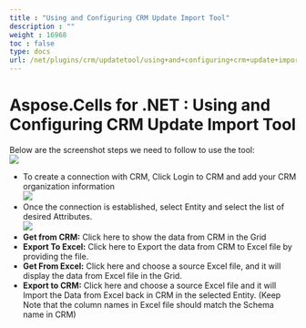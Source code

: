 ```yaml
---
title : "Using and Configuring CRM Update Import Tool" 
description : "" 
weight : 16968 
toc : false
type: docs
url: /net/plugins/crm/updatetool/using+and+configuring+crm+update+import+tool/
---
```


# Aspose.Cells for .NET : Using and Configuring CRM Update Import Tool


Below are the screenshot steps we need to follow to use the tool:  
![](https://docs2.aspose.com/cells/net/attachments/thumbnails/5025002/5115187)

*   To create a connection with CRM, Click Login to CRM and add your CRM organization information  
    ![](https://docs2.aspose.com/cells/net/attachments/thumbnails/5025002/5115189)
*   Once the connection is established, select Entity and select the list of desired Attributes.  
    ![](https://docs2.aspose.com/cells/net/attachments/thumbnails/5025002/5115188)
*   **Get from CRM:** Click here to show the data from CRM in the Grid
*   **Export To Excel:** Click here to Export the data from CRM to Excel file by providing the file.
*   **Get From Excel:** Click here and choose a source Excel file, and it will display the data from Excel file in the Grid.
*   **Export to CRM:** Click here and choose a source Excel file and it will Import the Data from Excel back in CRM in the selected Entity. (Keep Note that the column names in Excel file should match the Schema name in CRM)

